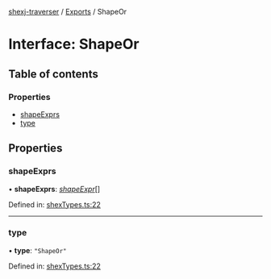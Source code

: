 [shexj-traverser](../README.md) / [Exports](../modules.md) / ShapeOr

# Interface: ShapeOr

## Table of contents

### Properties

- [shapeExprs](shapeor.md#shapeexprs)
- [type](shapeor.md#type)

## Properties

### shapeExprs

• **shapeExprs**: [*shapeExpr*](../modules.md#shapeexpr)[]

Defined in: [shexTypes.ts:22](https://github.com/o-development/shexj-traverser/blob/6850f6c/lib/shexTypes.ts#L22)

___

### type

• **type**: ``"ShapeOr"``

Defined in: [shexTypes.ts:22](https://github.com/o-development/shexj-traverser/blob/6850f6c/lib/shexTypes.ts#L22)
